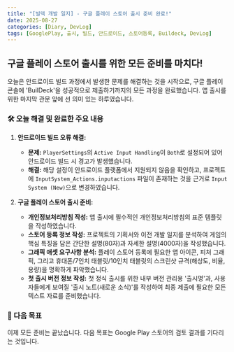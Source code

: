 ```yaml
---
title: "[빌덱 개발 일지] - 구글 플레이 스토어 출시 준비 완료!"
date: 2025-08-27
categories: [Diary, DevLog]
tags: [GooglePlay, 출시, 빌드, 안드로이드, 스토어등록, Buildeck, DevLog]
---
```


## 구글 플레이 스토어 출시를 위한 모든 준비를 마치다!

오늘은 안드로이드 빌드 과정에서 발생한 문제를 해결하는 것을 시작으로, 구글 플레이 콘솔에 'BuilDeck'을 성공적으로 제출하기까지의 모든 과정을 완료했습니다. 앱 출시를 위한 마지막 관문 앞에 선 의미 있는 하루였습니다.

### 🛠️ 오늘 해결 및 완료한 주요 내용

1.  **안드로이드 빌드 오류 해결:**
    *   **문제:** `PlayerSettings`의 `Active Input Handling`이 `Both`로 설정되어 있어 안드로이드 빌드 시 경고가 발생했습니다.
    *   **해결:** 해당 설정이 안드로이드 플랫폼에서 지원되지 않음을 확인하고, 프로젝트에 `InputSystem_Actions.inputactions` 파일이 존재하는 것을 근거로 `Input System (New)`으로 변경하였습니다.

2.  **구글 플레이 스토어 출시 준비:**
    *   **개인정보처리방침 작성:** 앱 출시에 필수적인 개인정보처리방침의 표준 템플릿을 작성하였습니다.
    *   **스토어 등록 정보 작성:** 프로젝트의 기획서와 이전 개발 일지를 분석하여 게임의 핵심 특징을 담은 간단한 설명(80자)과 자세한 설명(4000자)을 작성했습니다.
    *   **그래픽 애셋 요구사항 분석:** 플레이 스토어 등록에 필요한 앱 아이콘, 피처 그래픽, 그리고 휴대폰/7인치 태블릿/10인치 태블릿의 스크린샷 규격(해상도, 비율, 용량)을 명확하게 파악했습니다.
    *   **첫 출시 버전 정보 작성:** 첫 정식 출시를 위한 내부 버전 관리용 '출시명'과, 사용자들에게 보여질 '출시 노트(새로운 소식)'를 작성하여 최종 제출에 필요한 모든 텍스트 자료를 준비했습니다.


### 🚀 다음 목표

이제 모든 준비는 끝났습니다. 다음 목표는 Google Play 스토어의 검토 결과를 기다리는 것입니다.
